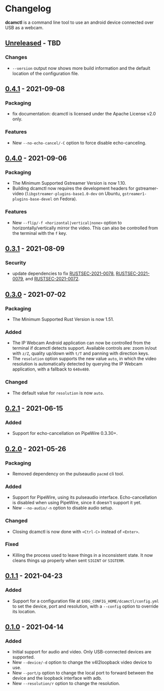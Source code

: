 # Changelog

**dcamctl** is a command line tool to use an android device connected over USB as a webcam.

<!-- next-header -->
## [Unreleased] - TBD

### Changes

* `--version` output now shows more build information and the default location of the configuration file.

## [0.4.1] - 2021-09-08

### Packaging

* fix documentation: dcamctl is licensed under the Apache License v2.0 only.

### Features

* New `--no-echo-cancel/-C` option to force disable echo-canceling.

## [0.4.0] - 2021-09-06

### Packaging

* The Minimum Supported Gstreamer Version is now 1.10.
* Building dcamctl now requires the development headers for gstreamer-video (`libgstreamer-plugins-base1.0-dev` on Ubuntu, `gstreamer1-plugins-base-devel` on Fedora).

### Features

* New `--flip/-f <horizontal|vertical|none>` option to horizontally/vertically mirror the video. This can also be controlled from the terminal with the `f` key.

## [0.3.1] - 2021-08-09

### Security

* update dependencies to fix [RUSTSEC-2021-0078], [RUSTSEC-2021-0079], and [RUSTSEC-2021-0072].

## [0.3.0] - 2021-07-02

### Packaging

* The Minimum Supported Rust Version is now 1.51.

### Added

* The IP Webcam Android application can now be controlled from the terminal if dcamctl detects support. Available controls are:
  zoom in/out with `z/Z`, quality up/down with `t/T` and panning with direction keys.
* The `resolution` option supports the new value `auto`, in which the video resolution is automatically detected by querying the IP Webcam application, with a fallback to `640x480`.

### Changed

* The default value for `resolution` is now `auto`.

## [0.2.1] - 2021-06-15

### Added

* Support for echo-cancellation on PipeWire 0.3.30+.

## [0.2.0] - 2021-05-26

### Packaging

* Removed dependency on the pulseaudio `pacmd` cli tool.

### Added

* Support for PipeWire, using its pulseaudio interface. Echo-cancellation is disabled when using PipeWire, since it doesn't support it yet.
* New `--no-audio/-n` option to disable audio setup.

### Changed

* Closing dcamctl is now done with `<Ctrl-C>` instead of `<Enter>`.

### Fixed

* Killing the process used to leave things in a inconsistent state. It now cleans things up properly when sent `SIGINT` or `SIGTERM`.

## [0.1.1] - 2021-04-23

### Added

* Support for a configuration file at `$XDG_CONFIG_HOME/dcamctl/config.yml` to set the device, port and resolution, with a `--config` option to override its location.

## [0.1.0] - 2021-04-14

### Added

* Initial support for audio and video. Only USB-connected devices are supported.
* New `--device/-d` option to change the v4l2loopback video device to use.
* New `--port/p` option to change the local port to forward between the device and the loopback interface with adb.
* New `--resolution/r` option to change the resolution.


<!-- next-url -->
[Unreleased]: https://github.com/gourlaysama/dcamctl/compare/v0.4.1...HEAD
[0.4.1]: https://github.com/gourlaysama/dcamctl/compare/v0.4.0...v0.4.1
[0.4.0]: https://github.com/gourlaysama/dcamctl/compare/v0.3.1...v0.4.0
[0.3.1]: https://github.com/gourlaysama/dcamctl/compare/v0.3.0...v0.3.1
[0.3.0]: https://github.com/gourlaysama/dcamctl/compare/v0.2.1...v0.3.0
[0.2.1]: https://github.com/gourlaysama/dcamctl/compare/v0.2.0...v0.2.1
[0.2.0]: https://github.com/gourlaysama/dcamctl/compare/v0.1.1...v0.2.0
[0.1.1]: https://github.com/gourlaysama/dcamctl/compare/v0.1.0...v0.1.1
[0.1.0]: https://github.com/gourlaysama/dcamctl/compare/a6e91ef...v0.1.0
[RUSTSEC-2021-0078]: https://rustsec.org/advisories/RUSTSEC-2021-0078
[RUSTSEC-2021-0079]: https://rustsec.org/advisories/RUSTSEC-2021-0079
[RUSTSEC-2021-0072]: https://rustsec.org/advisories/RUSTSEC-2021-0072
